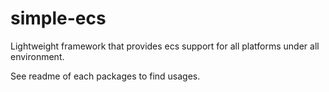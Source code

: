 # simple-ecs

Lightweight framework that provides ecs support for all platforms under all environment.

See readme of each packages to find usages.
